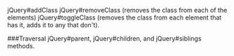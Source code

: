 jQuery#addClass
jQuery#removeClass (removes the class from each of the elements) 
jQuery#toggleClass (removes the class from each element that has it, adds it to any that don't).

###Traversal
jQuery#parent, jQuery#children, and jQuery#siblings methods.

